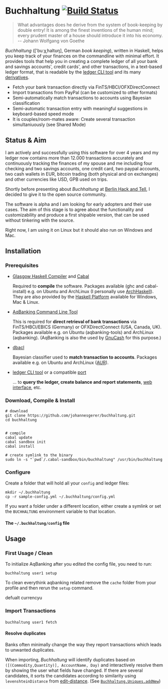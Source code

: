 # Buchhaltung  [![Build Status](https://travis-ci.org/johannesgerer/buchhaltung.svg?branch=master)](https://travis-ci.org/johannesgerer/buchhaltung)

> What advantages does he derive from the system of book-keeping by double entry! It is among the finest inventions of the human mind; every prudent master of a house should introduce it into his economy.
> -- Johann Wolfgang von Goethe

*Buchhaltung* (['bu&#720;&chi;ˌhaltʊŋ], German *book keeping*), written in Haskell, helps you keep track of your finances on the commandline with minimal effort. It provides tools that help you in creating a complete ledger of all your bank and savings accounts', credit cards', and other transactions, in a text-based ledger format, that is readable by the [ledger CLI tool](http://www.ledger-cli.org/) and its many [derivatives](http://plaintextaccounting.org/).

* Fetch your bank transaction directly via FinTS/HBCI/OFXDirectConnect
* Import transactions from PayPal (can be customized to other formats)
* Semi-automatically match transactions to accounts using Bayesian classification
* Semi-automatic transaction entry with meaningful suggestions in keyboard-based speed mode
 * It is couples/room-mates aware: Create several transaction simultaniuously (see Shared Mode)

## Status & Aim

I am actively and successfully using this software for over 4 years and my ledger now contains more than 12.000 transactions accurately and continuously tracking the finances of my spouse and me including four checking and two savings accounts, one credit card, two paypal accounts, two cash wallets in EUR, bitcoin trading (both physical and on exchanges) and other currencies like USD, GPB used on trips.

Shortly before presenting about *Buchhaltung* at [Berlin Hack and Tell](http://www.meetup.com/berlin-hack-and-tell), I decided to give it to the open source community.

The software is alpha and I am looking for early adopters and their use cases. The aim of this stage is to agree about the functionality and customizability and produce a first shipable version, that can be used without tinkering with the source.

Right now, I am using it on Linux but it should also run on Windows and Mac.

## Installation

### Prerequisites

* [Glasgow Haskell Compiler](https://www.haskell.org/) and [Cabal](https://www.haskell.org/cabal/)

  Required to **compile** the software. Packages available (ghc and cabal-install) e.g. on Ubuntu and ArchLinux (I personally use [ArchHaskell](https://wiki.archlinux.org/index.php/ArchHaskell)). They are also provided by the [Haskell Platform](https://www.haskell.org/platform/) available for Windows, Mac & Linux.


* [AqBanking Command Line Tool](http://www2.aquamaniac.de/sites/aqbanking/index.php)

  This is required for **direct retrieval of bank transactions** via FinTS/HBCI/EBICS (Germany) or OFXDirectConnect (USA, Canada, UK). Packages available e.g. on Ubuntu (aqbanking-tools) and ArchLinux (aqbanking). (AqBanking is also the used by [GnuCash](http://wiki.gnucash.org/wiki/AqBanking) for this purpose.)

* [dbacl](http://dbacl.sourceforge.net/)

  Bayesian classifier used to **match transaction to accounts**. Packages available e.g. on Ubuntu and ArchLinux ([AUR](https://aur.archlinux.org/packages/dbacl/)).

* [ledger CLI tool](http://www.ledger-cli.org/) or a compatible [port](https://github.com/ledger/ledger/wiki/Ports)

  ... to **query the ledger, create balance and report statements**, [web interface](http://hledger.org/manual.html#web), etc.

### Download, Compile & Install

```shell
# download
git clone https://github.com/johannesgerer/buchhaltung.git
cd buchhaltung


# compile
cabal update
cabal sandbox init 
cabal install

# create symlink to the binary
sudo ln -s "`pwd`/.cabal-sandbox/bin/buchhaltung" /usr/bin/buchhaltung

```

### Configure

Create a folder that will hold all your `config` and ledger files:

```shell
mkdir ~/.buchhaltung
cp -r sample-config.yml ~/.buchhaltung/config.yml
```

If you want a folder under a different location, either create a symlink or set the `BUCHHALTUNG` environment variable to that location.

#### The `~/.buchhaltung/config` file



## Usage

### First Usage / Clean

To initialize AqBanking after you edited the config file, you need to run:

```shell
buchhaltung user1 setup
```

To clean everythink aqbanking related remove the `cache` folder from your profile and then rerun the `setup` command.


defualt currencyu


### Import Transactions

#### 

```shell
buchhaltung user1 fetch
```

#### Resolve duplicates

Banks often minimally change the way they report transactions which leads to unwanted duplicates.

When importing, *Buchhaltung* will identify duplicates based on `([(Commodity,Quantity)], AccountName, Day)` and interactively resolve them by showing the user what fields have changed. If there are several candidates, it sorts the candidates according to similarity using `levenshteinDistance` from [edit-distance](https://hackage.haskell.org/package/edit-distance-0.2.1.3). (See [`Buchhaltung.Uniques.addNew`](https://github.com/johannesgerer/buchhaltung/blob/master/src/Buchhaltung/Uniques.hs#L27))
